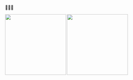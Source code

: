🤔🤔🤔

<img align="left" src="https://github-readme-stats.vercel.app/api?username=gstory0404&show_icons=true&hide_border=true" height=200>
<img align="left" src="https://github-readme-stats.vercel.app/api/top-langs/?username=gstory0404&hide_border=true" height=200>
<!--<img align="top" height="180" src="https://pic2.zhimg.com/v2-28020003d4a493c78d8202ba6c35f179_b.webp">



**gstory0404/gstory0404** is a ✨ _special_ ✨ repository because its `README.md` (this file) appears on your GitHub profile.

Here are some ideas to get you started:

- 🔭 I’m currently working on ...
- 🌱 I’m currently learning ...
- 👯 I’m looking to collaborate on ...
- 🤔 I’m looking for help with ...
- 💬 Ask me about ...
- 📫 How to reach me: ...
- 😄 Pronouns: ...
- ⚡ Fun fact: ...
-->

